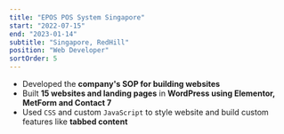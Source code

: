 ```yaml
---
title: "EPOS POS System Singapore"
start: "2022-07-15"
end: "2023-01-14"
subtitle: "Singapore, RedHill"
position: "Web Developer"
sortOrder: 5
---
```


- Developed the **company's SOP for building websites**
- Built **15 websites and landing pages** in **WordPress using Elementor, MetForm and Contact 7**
- Used `CSS` and custom `JavaScript` to style website and build custom features like **tabbed content**
